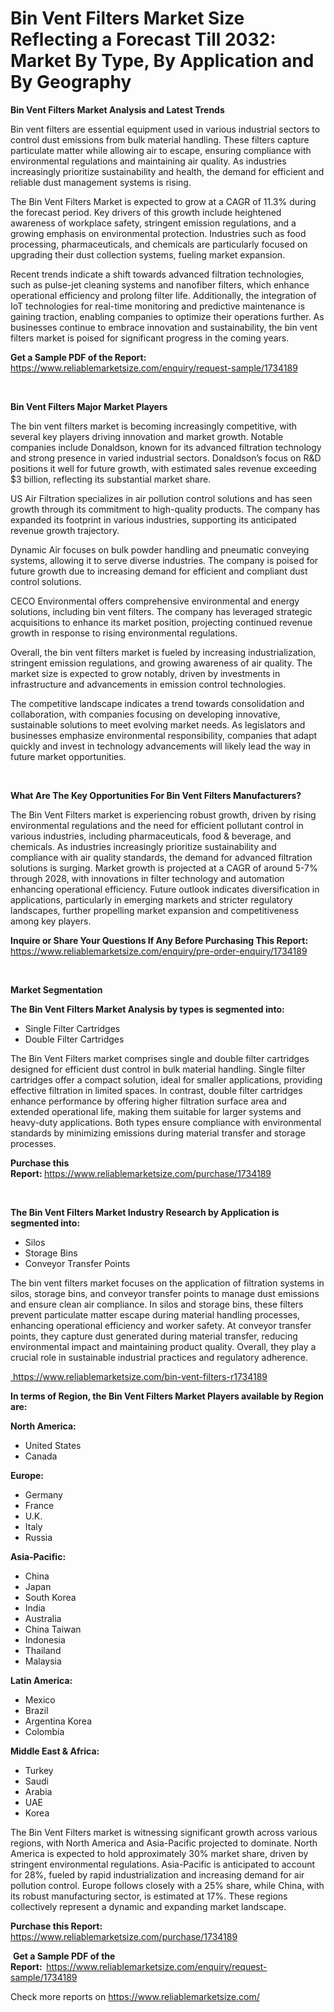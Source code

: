 <p><h1>Bin Vent Filters Market Size Reflecting a Forecast Till 2032: Market By Type, By Application and By Geography</h1></p><p><strong>Bin Vent Filters Market Analysis and Latest Trends</strong></p>
<p><p>Bin vent filters are essential equipment used in various industrial sectors to control dust emissions from bulk material handling. These filters capture particulate matter while allowing air to escape, ensuring compliance with environmental regulations and maintaining air quality. As industries increasingly prioritize sustainability and health, the demand for efficient and reliable dust management systems is rising.</p><p>The Bin Vent Filters Market is expected to grow at a CAGR of 11.3% during the forecast period. Key drivers of this growth include heightened awareness of workplace safety, stringent emission regulations, and a growing emphasis on environmental protection. Industries such as food processing, pharmaceuticals, and chemicals are particularly focused on upgrading their dust collection systems, fueling market expansion.</p><p>Recent trends indicate a shift towards advanced filtration technologies, such as pulse-jet cleaning systems and nanofiber filters, which enhance operational efficiency and prolong filter life. Additionally, the integration of IoT technologies for real-time monitoring and predictive maintenance is gaining traction, enabling companies to optimize their operations further. As businesses continue to embrace innovation and sustainability, the bin vent filters market is poised for significant progress in the coming years.</p></p>
<p><strong>Get a Sample PDF of the Report:&nbsp;</strong> <a href="https://www.reliablemarketsize.com/enquiry/request-sample/1734189?utm_campaign=1911&utm_medium=2&utm_source=Github&utm_content=ia&utm_term=22022025&utm_id=bin-vent-filters">https://www.reliablemarketsize.com/enquiry/request-sample/1734189</a></p>
<p>&nbsp;</p>
<p><strong>Bin Vent Filters Major Market Players</strong></p>
<p><p>The bin vent filters market is becoming increasingly competitive, with several key players driving innovation and market growth. Notable companies include Donaldson, known for its advanced filtration technology and strong presence in varied industrial sectors. Donaldson’s focus on R&D positions it well for future growth, with estimated sales revenue exceeding $3 billion, reflecting its substantial market share.</p><p>US Air Filtration specializes in air pollution control solutions and has seen growth through its commitment to high-quality products. The company has expanded its footprint in various industries, supporting its anticipated revenue growth trajectory.</p><p>Dynamic Air focuses on bulk powder handling and pneumatic conveying systems, allowing it to serve diverse industries. The company is poised for future growth due to increasing demand for efficient and compliant dust control solutions.</p><p>CECO Environmental offers comprehensive environmental and energy solutions, including bin vent filters. The company has leveraged strategic acquisitions to enhance its market position, projecting continued revenue growth in response to rising environmental regulations.</p><p>Overall, the bin vent filters market is fueled by increasing industrialization, stringent emission regulations, and growing awareness of air quality. The market size is expected to grow notably, driven by investments in infrastructure and advancements in emission control technologies.</p><p>The competitive landscape indicates a trend towards consolidation and collaboration, with companies focusing on developing innovative, sustainable solutions to meet evolving market needs. As legislators and businesses emphasize environmental responsibility, companies that adapt quickly and invest in technology advancements will likely lead the way in future market opportunities.</p></p>
<p>&nbsp;</p>
<p><strong>What Are The Key Opportunities For Bin Vent Filters Manufacturers?</strong></p>
<p><p>The Bin Vent Filters market is experiencing robust growth, driven by rising environmental regulations and the need for efficient pollutant control in various industries, including pharmaceuticals, food & beverage, and chemicals. As industries increasingly prioritize sustainability and compliance with air quality standards, the demand for advanced filtration solutions is surging. Market growth is projected at a CAGR of around 5-7% through 2028, with innovations in filter technology and automation enhancing operational efficiency. Future outlook indicates diversification in applications, particularly in emerging markets and stricter regulatory landscapes, further propelling market expansion and competitiveness among key players.</p></p>
<p><strong>Inquire or Share Your Questions If Any Before Purchasing This Report:</strong> <a href="https://www.reliablemarketsize.com/enquiry/pre-order-enquiry/1734189?utm_campaign=1911&utm_medium=2&utm_source=Github&utm_content=ia&utm_term=22022025&utm_id=bin-vent-filters">https://www.reliablemarketsize.com/enquiry/pre-order-enquiry/1734189</a></p>
<p>&nbsp;</p>
<p><strong>Market Segmentation</strong></p>
<p><strong>The Bin Vent Filters Market Analysis by types is segmented into:</strong></p>
<p><ul><li>Single Filter Cartridges</li><li>Double Filter Cartridges</li></ul></p>
<p><p>The Bin Vent Filters market comprises single and double filter cartridges designed for efficient dust control in bulk material handling. Single filter cartridges offer a compact solution, ideal for smaller applications, providing effective filtration in limited spaces. In contrast, double filter cartridges enhance performance by offering higher filtration surface area and extended operational life, making them suitable for larger systems and heavy-duty applications. Both types ensure compliance with environmental standards by minimizing emissions during material transfer and storage processes.</p></p>
<p><strong>Purchase this Report:&nbsp;</strong><a href="https://www.reliablemarketsize.com/purchase/1734189?utm_campaign=1911&utm_medium=2&utm_source=Github&utm_content=ia&utm_term=22022025&utm_id=bin-vent-filters">https://www.reliablemarketsize.com/purchase/1734189</a></p>
<p>&nbsp;</p>
<p><strong>The Bin Vent Filters Market Industry Research by Application is segmented into:</strong></p>
<p><ul><li>Silos</li><li>Storage Bins</li><li>Conveyor Transfer Points</li></ul></p>
<p><p>The bin vent filters market focuses on the application of filtration systems in silos, storage bins, and conveyor transfer points to manage dust emissions and ensure clean air compliance. In silos and storage bins, these filters prevent particulate matter escape during material handling processes, enhancing operational efficiency and worker safety. At conveyor transfer points, they capture dust generated during material transfer, reducing environmental impact and maintaining product quality. Overall, they play a crucial role in sustainable industrial practices and regulatory adherence.</p></p>
<p><a href="https://www.reliablemarketsize.com/bin-vent-filters-r1734189?utm_campaign=1911&utm_medium=2&utm_source=Github&utm_content=ia&utm_term=22022025&utm_id=bin-vent-filters">&nbsp;https://www.reliablemarketsize.com/bin-vent-filters-r1734189</a></p>
<p><strong>In terms of Region, the Bin Vent Filters Market Players available by Region are:</strong></p>
<p>
    <p> <strong> North America: </strong>
        <ul>
            <li>United States</li>
            <li>Canada</li>
        </ul>
        </p> 
    <p> <strong> Europe: </strong>
        <ul>
            <li>Germany</li>
            <li>France</li>
            <li>U.K.</li>
            <li>Italy</li>
            <li>Russia</li>
        </ul>
        </p> 
    <p> <strong> Asia-Pacific: </strong>
        <ul>
            <li>China</li>
            <li>Japan</li>
            <li>South Korea</li>
            <li>India</li>
            <li>Australia</li>
            <li>China Taiwan</li>
            <li>Indonesia</li>
            <li>Thailand</li>
            <li>Malaysia</li>
        </ul>
        </p> 
    <p> <strong> Latin America: </strong>
        <ul>
            <li>Mexico</li>
            <li>Brazil</li>
            <li>Argentina Korea</li>
            <li>Colombia</li>
        </ul>
        </p> 
    <p> <strong> Middle East & Africa: </strong>
        <ul>
            <li>Turkey</li>
            <li>Saudi</li>
            <li>Arabia</li>
            <li>UAE</li>
            <li>Korea</li>
        </ul>
    </p>
    </p>
<p><p>The Bin Vent Filters market is witnessing significant growth across various regions, with North America and Asia-Pacific projected to dominate. North America is expected to hold approximately 30% market share, driven by stringent environmental regulations. Asia-Pacific is anticipated to account for 28%, fueled by rapid industrialization and increasing demand for air pollution control. Europe follows closely with a 25% share, while China, with its robust manufacturing sector, is estimated at 17%. These regions collectively represent a dynamic and expanding market landscape.</p></p>
<p><strong>Purchase this Report: </strong><a href="https://www.reliablemarketsize.com/purchase/1734189?utm_campaign=1911&utm_medium=2&utm_source=Github&utm_content=ia&utm_term=22022025&utm_id=bin-vent-filters">https://www.reliablemarketsize.com/purchase/1734189</a></p>
<p>&nbsp;<strong>Get a Sample PDF of the Report:&nbsp;&nbsp;</strong><a href="https://www.reliablemarketsize.com/enquiry/request-sample/1734189?utm_campaign=1911&utm_medium=2&utm_source=Github&utm_content=ia&utm_term=22022025&utm_id=bin-vent-filters">https://www.reliablemarketsize.com/enquiry/request-sample/1734189</a></p>
<p><strong></strong></p>
<p>Check more reports on <a href="https://www.reliablemarketsize.com/?utm_campaign=1911&utm_medium=2&utm_source=Github&utm_content=ia&utm_term=22022025&utm_id=bin-vent-filters">https://www.reliablemarketsize.com/</a></p>
